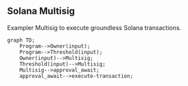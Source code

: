 ## Solana Multisig


Exampler Multisig to execute groundless Solana transactions.


```mermaid
graph TD;
    Program-->Owner(input);
    Program-->Threshold(input);
    Owner(input)-->Multisig;
    Threshold(input)-->Multisig;
    Multisig-->approval_await;
    approval_await-->execute-transaction;
```